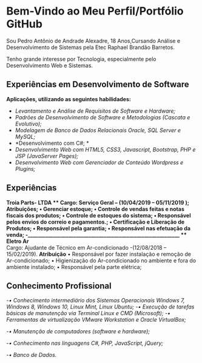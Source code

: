 # Bem-Vindo ao Meu Perfil/Portfólio GitHub

Sou Pedro Antônio de Andrade Alexadre, 18 Anos,Cursando Análise e Desenvolvimento de Sistemas pela Etec Raphael Brandão Barretos.

Tenho grande interesse por Tecnologia, especialmente pelo Desenvolvimento Web e Sistemas.

## Experiências em Desenvolvimento de Software

**Aplicações, utilizando as seguintes habilidades:**
- *Levantamento e Análise de Requisitos de Software e Hardware;*
- *Padrões de Desenvolvimento de Software e Metodologias (Cascata e Evolutivo);*
- *Modelagem de Banco de Dados Relacionais Oracle, SQL Server e MySQL;*
- *Desenvolvimento com C#; *
- *Desenvolvimento Web com HTML5, CSS3, Javascript, Bootstrap, PHP e JSP (JavaServer Pages);*
- *Desenvolvimento Web com Gerenciador de Conteúdo Wordpress e Plugins;*

## Experiências 
**Troia Parts- LTDA **
Cargo: Serviço Geral – (10/04/2019 – 05/11/2019  );
Atribuições;
•	Gerenciar estoque;
•	Controle de vendas feitas e notas fiscais dos produtos;
•	Controle de estoques do sistema;
•	Responsável pelos envios do correio e pagamentos.;
•	Certificação e Liberação de Produtos;
•	Responsável pela garantia;
•	Responsável nas efetuação da venda;
-____________________________________________________________
**  Eletro Ar**    
Cargo: Ajudante de Técnico em Ar-condicionado -(12/08/2018 – 15/02/2019).
**Atribuição**
•	Responsável por fazer instalação e remoção de Ar-condicionado;
•	Higienização do Ar-condicionado no ambiente e fora do ambiente instalado;
•	Responsável pela parte elétrica;

## Conhecimento Profissional
-*•	Conhecimento intermediário dos Sistemas Operacionais Windows 7, Windows 8, Windows 10, Linux Mint, Linux Ubuntu;*
-*•	Execução de tarefas básicas de manutenção via Terminal Linux e CMD (Microsoft);*
-*•	Ferramentas de virtualização VMware Workstation e Oracle VirtualBox;*

-*•	Manutenção de computadores (software e hardware);*

-*•	Conhecimento nas linguagens C#, PHP, JavaScript, jQuery;*

-*•	Banco de Dados.*




